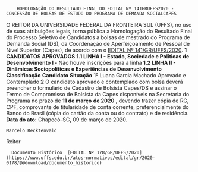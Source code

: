         HOMOLOGAÇÃO DO RESULTADO FINAL DO EDITAL Nº 141GRUFFS2020 - CONCESSÃO DE BOLSAS DE ESTUDO DO PROGRAMA DE DEMANDA SOCIALCAPES  

 O REITOR DA UNIVERSIDADE FEDERAL DA FRONTEIRA SUL (UFFS), no uso de suas atribuições legais, torna pública a Homologação do Resultado Final do Processo Seletivo de Candidatos a bolsas de mestrado do Programa de Demanda Social (DS), da Coordenação de Aperfeiçoamento de Pessoal de Nível Superior (Capes), de acordo com o [EDITAL Nº 141/GR/UFFS/2020](https://www.uffs.edu.br/atos-normativos/edital/gr/2020-0141).     **1 CANDIDATOS APROVADOS**   **1.1 LINHA I - Estado, Sociedade e Políticas de Desenvolvimento**   **I -**  Não houve inscrições para a linha  **1.2 LINHA II - Dinâmicas Sociopolíticas e Experiências de Desenvolvimento**      **Classificação**     **Candidato**      **Situação**      1º    Luana Garcia Machado   Aprovado e Contemplado       **2**  O candidato aprovado e contemplado com bolsa deverá preencher o formulário de Cadastro de Bolsista Capes/DS e assinar o Termo de Compromisso de Bolsista da Capes disponíveis na Secretaria do Programa no prazo de **11 de março**  **de 2020** , devendo trazer cópia de RG, CPF, comprovante de titularidade de conta corrente, preferencialmente do Banco do Brasil (cópia do cartão da conta ou do contrato) e de residência.        **Data do ato:** Chapecó-SC, 09 de março de 2020.   
 

    Marcelo Recktenvald   
 Reitor 

      Documento Histórico  [EDITAL Nº 178/GR/UFFS/2020](https://www.uffs.edu.br/atos-normativos/edital/gr/2020-0178/@@download/documento_historico)     
      